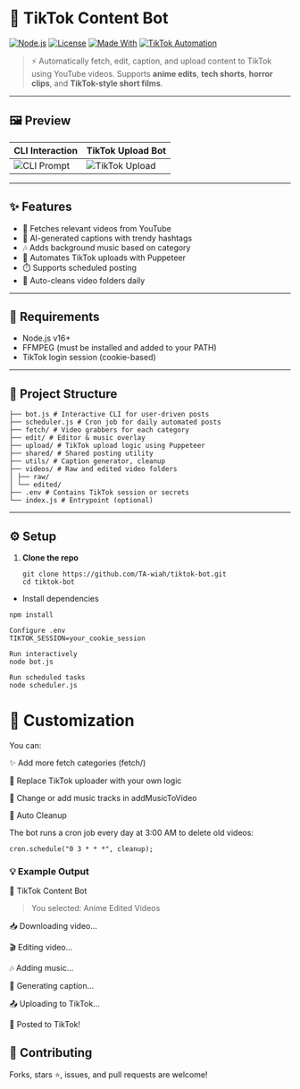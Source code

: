 # 🤖 TikTok Content Bot

[![Node.js](https://img.shields.io/badge/Node.js-v16+-green.svg)](https://nodejs.org)
[![License](https://img.shields.io/github/license/your-username/tiktok-bot)](LICENSE)
[![Made With](https://img.shields.io/badge/Made%20With-JavaScript-yellow)](https://developer.mozilla.org/en-US/docs/Web/JavaScript)
[![TikTok Automation](https://img.shields.io/badge/Automation-TikTok-blueviolet)](#)

> ⚡ Automatically fetch, edit, caption, and upload content to TikTok using YouTube videos. Supports **anime edits**, **tech shorts**, **horror clips**, and **TikTok-style short films**.

---

## 🖼️ Preview

| CLI Interaction | TikTok Upload Bot |
|-----------------|-------------------|
| ![CLI Prompt](https://your-image-link.com/cli.png) | ![TikTok Upload](https://your-image-link.com/upload.png) |

---

## ✨ Features

- 🎥 Fetches relevant videos from YouTube
- 🧠 AI-generated captions with trendy hashtags
- 🎶 Adds background music based on category
- 🤖 Automates TikTok uploads with Puppeteer
- ⏱️ Supports scheduled posting
- 🧹 Auto-cleans video folders daily

---

## 🧰 Requirements

- Node.js v16+
- FFMPEG (must be installed and added to your PATH)
- TikTok login session (cookie-based)

---

## 🧭 Project Structure
```
├── bot.js # Interactive CLI for user-driven posts 
├── scheduler.js # Cron job for daily automated posts 
├── fetch/ # Video grabbers for each category 
├── edit/ # Editor & music overlay 
├── upload/ # TikTok upload logic using Puppeteer 
├── shared/ # Shared posting utility 
├── utils/ # Caption generator, cleanup 
├── videos/ # Raw and edited video folders 
│ ├── raw/ 
│ └── edited/ 
├── .env # Contains TikTok session or secrets 
└── index.js # Entrypoint (optional)

```
---

## ⚙️ Setup

1. **Clone the repo**
   ```
   git clone https://github.com/TA-wiah/tiktok-bot.git
   cd tiktok-bot
   ```
- Install dependencies
```
npm install

Configure .env
TIKTOK_SESSION=your_cookie_session

Run interactively
node bot.js

Run scheduled tasks
node scheduler.js
```
# 🧠 Customization
You can:

✨ Add more fetch categories (fetch/)

🧱 Replace TikTok uploader with your own logic

🎵 Change or add music tracks in addMusicToVideo

🧹 Auto Cleanup

The bot runs a cron job every day at 3:00 AM to delete old videos:
```
cron.schedule("0 3 * * *", cleanup);
```
### 💡 Example Output

📱 TikTok Content Bot
> You selected: Anime Edited Videos

📥 Downloading video...

🎬 Editing video...

🎶 Adding music...

📝 Generating caption...

📤 Uploading to TikTok...

🚀 Posted to TikTok!

## 🙌 Contributing
Forks, stars ⭐, issues, and pull requests are welcome!
